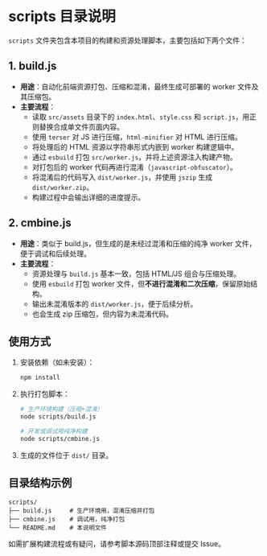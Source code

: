 # scripts 目录说明

`scripts` 文件夹包含本项目的构建和资源处理脚本，主要包括如下两个文件：

## 1. build.js

- **用途**：自动化前端资源打包、压缩和混淆，最终生成可部署的 worker 文件及其压缩包。
- **主要流程**：
  - 读取 `src/assets` 目录下的 `index.html`、`style.css` 和 `script.js`，用正则替换合成单文件页面内容。
  - 使用 `terser` 对 JS 进行压缩，`html-minifier` 对 HTML 进行压缩。
  - 将处理后的 HTML 资源以字符串形式内嵌到 worker 构建逻辑中。
  - 通过 `esbuild` 打包 `src/worker.js`，并将上述资源注入构建产物。
  - 对打包后的 worker 代码再进行混淆（`javascript-obfuscator`）。
  - 将混淆后的代码写入 `dist/worker.js`，并使用 `jszip` 生成 `dist/worker.zip`。
  - 构建过程中会输出详细的进度提示。

## 2. cmbine.js

- **用途**：类似于 build.js，但生成的是未经过混淆和压缩的纯净 worker 文件，便于调试和后续处理。
- **主要流程**：
  - 资源处理与 `build.js` 基本一致，包括 HTML/JS 组合与压缩处理。
  - 使用 `esbuild` 打包 worker 文件，但**不进行混淆和二次压缩**，保留原始结构。
  - 输出未混淆版本的 `dist/worker.js`，便于后续分析。
  - 也会生成 zip 压缩包，但内容为未混淆代码。

## 使用方式

1. 安装依赖（如未安装）：
   ```bash
   npm install
   ```
2. 执行打包脚本：
   ```bash
   # 生产环境构建（压缩+混淆）
   node scripts/build.js

   # 开发或调试用纯净构建
   node scripts/cmbine.js
   ```
3. 生成的文件位于 `dist/` 目录。

## 目录结构示例

```
scripts/
├── build.js     # 生产环境用，混淆压缩并打包
├── cmbine.js    # 调试用，纯净打包
└── README.md    # 本说明文件
```

如需扩展构建流程或有疑问，请参考脚本源码顶部注释或提交 Issue。
